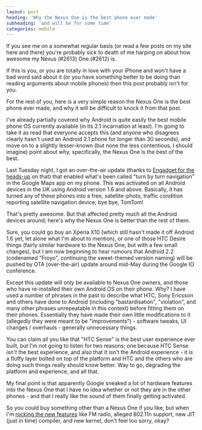 ```yaml
---
layout: post
heading: 'Why the Nexus One is the best phone ever made'
subheading: 'and will be for some time'
categories: mobile
---
```


If you see me on a somewhat regular basis (or read a few posts on my site here and there) you're probably sick to death of me harping on about how awesome my Nexus (#2613) One (#2612) is.

If this is you, or you are totally in love with your iPhone and won't have a bad word said about it (or you have something better to be doing than reading arguments about mobile phones) then this post probably isn't for you.

For the rest of you, here is a very simple reason the Nexus One is the best phone ever made, and why it will be difficult to knock it from that post.

<!-- Replace missing image from http://media.chris-alexander.co.uk/wp-content/uploads/2010/02/nexus14.jpg -->

I've already partially covered why Android is quite easily the best mobile phone OS currently available (in its 2.1 incarnation at least). I'm going to take it as read that everyone accepts this (and anyone who disagrees clearly hasn't used an Android 2.1 phone for longer than 30 seconds), and move on to a slightly lesser-known (but none the less contentious, I should imagine) point about why, specifically, the Nexus One is the best of the best.

Last Tuesday night, I got an over-the-air update (thanks to [Engadget for the heads-up](http://www.engadget.com/2010/04/21/google-maps-navigation-4-1-1-beta-now-working-on-uk-androids/) on that) that enabled what's been called "turn by turn navigation" in the Google Maps app on my phone. This was activated on all Android devices in the UK using Android version 1.6 and above. Basically, it has turned any of these phones into a free, satellite-photo, traffic condition reporting satellite navigation device; bye bye, TomTom!

That's pretty awesome. But that affected pretty much all the Android devices around; here's why the Nexus One is better than the rest of them.

Sure, you could go buy an Xperia X10 (which still hasn't made it off Android 1.6 yet, let alone what I'm about to mention), or one of those HTC Desire things (fairly similar hardware to the Nexus One, but with a few small changes), but I am now beginning to hear rumours that Android 2.2 (codenamed "Froyo", continuing the sweet-themed version naming) will be pushed by OTA (over-the-air) update around mid-May during the Google IO conference.

Except this update will only be available to Nexus One owners, and those who have re-installed their own Android OS on their phone. Why? I have used a number of phrases in the past to describe what HTC, Sony Ericsson and others have done to Android (including "bastardisation", "violation", and many other phrases unrepeatable in this context) before fitting them on their phones. Essentially they have made their own little modifications to it (allegedly they were meant to be "improvements") - software tweaks, UI changes / overhauls - generally unnecessary things.

You can claim all you like that "HTC Sense" is the best user experience ever built, but I'm not going to listen for two reasons; one because HTC Sense *isn't* the best experience, and also that it isn't the Android experience - it is a fluffy layer bolted on top of the platform and HTC and the others who are doing such things really should know better. Way to go, degrading the platform and experience, and all that.

My final point is that apparently Google sneaked a lot of hardware features into the Nexus One that I have no idea whether or not they are in the other phones - and that I really like the sound of them finally getting activated.

So you could buy something other than a Nexus One if you like, but when I'm [rocking the new features](http://androidandme.com/2010/04/news/android-2-2-is-coming-what-features-do-you-want/) like FM radio, alleged 802.11n support, new JIT (just in time) compiler, and new kernel, don't feel too sorry, okay?
